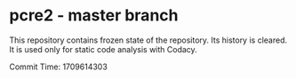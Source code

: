 # pcre2 - master branch

This repository contains frozen state of the repository.
Its history is cleared. It is used only for static code
analysis with Codacy.

Commit Time: 1709614303